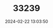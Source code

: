 ---
title: "33239"
category: "Octomeles sumatrana"
draft: false
date: 2024-02-22 13:03:50
languages:
  Indonesian: ["Binuang Bini"]
---